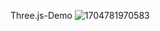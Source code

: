 Three.js-Demo
![1704781970583](https://github.com/wwwwwwlt/ThreeJsDemo/assets/85146197/2d82ca0b-329c-4bb1-babd-81c7e48de59e)

